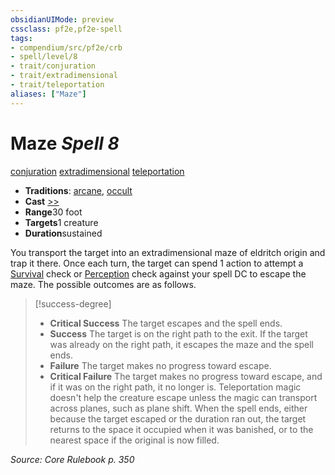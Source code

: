 ```yaml
---
obsidianUIMode: preview
cssclass: pf2e,pf2e-spell
tags:
- compendium/src/pf2e/crb
- spell/level/8
- trait/conjuration
- trait/extradimensional
- trait/teleportation
aliases: ["Maze"]
---
```

# Maze *Spell 8*   
[conjuration](../../Rules/traits/conjuration.md)  [extradimensional](../../Rules/traits/extradimensional.md)  [teleportation](../../Rules/traits/teleportation.md)  

- **Traditions**: [arcane](../../Rules/traits/arcane.md), [occult](../../Rules/traits/occult.md)
- **Cast** [>>](../../Rules/core-rulebook/chapter-9-playing-the-game.md#Actions "Two-Action") 
- **Range**30 foot
- **Targets**1 creature
- **Duration**sustained

You transport the target into an extradimensional maze of eldritch origin and trap it there. Once each turn, the target can spend 1 action to attempt a [Survival](../skills.md#Survival) check or [Perception](../skills.md#Perception) check against your spell DC to escape the maze. The possible outcomes are as follows.

> [!success-degree] 
> - **Critical Success** The target escapes and the spell ends.
> - **Success** The target is on the right path to the exit. If the target was already on the right path, it escapes the maze and the spell ends.
> - **Failure** The target makes no progress toward escape.
> - **Critical Failure** The target makes no progress toward escape, and if it was on the right path, it no longer is. Teleportation magic doesn't help the creature escape unless the magic can transport across planes, such as plane shift. When the spell ends, either because the target escaped or the duration ran out, the target returns to the space it occupied when it was banished, or to the nearest space if the original is now filled.

*Source: Core Rulebook p. 350*